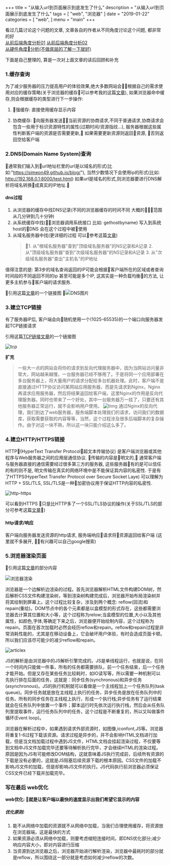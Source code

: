 +++
title = "从输入url到页面展示到底发生了什么"
description = "从输入url到页面展示到底发生了什么"
tags = [
    "web",
    "浏览器"
]
date = "2019-01-22"
categories = [
    "web",
]
menu = "main"
+++

看过几篇讨论这个问题的文章, 文章各自的作者从不同角度讨论这个问题, 都非常的好<br>
[从前后端角度分析01](http://www.cnblogs.com/xianyulaodi/p/6547807.html)
[从前后端角度分析02](https://blog.csdn.net/wdzxl198/article/details/11265475)<br>
[从硬件角度分析(不做底层的了解一下就好)](https://div.io/topic/457)<br>

下面是自己整理的, 算是一次对上面文章的读后回顾和补充

### 1.缓存查询

为了减少服务器的压力提高用户的体验效果,绝大多数网站会根据自己的需求使用对应的缓存策略(关于浏览器的缓存可以参考我的这篇[文章](https://simeon49.github.io/blog/posts/2019-01-16-浏览器缓存/)), 如果浏览器命中缓存,则会根据缓存的类型进行下一步操作:<br>

1. 强缓存:
    直接使用缓存显示内容

2. 协商缓存:
    向服务器发送当前资源的协商请求,不同于普通请求,协商请求会包含一些用于标识资源特性的属性(过期时间/资源指纹...), 服务器根据这些属性判断客户端的资源是否需要更新, 如果需要更新资源则返回资源, 否则返回空给客户端


### 2.DNS(Domain Name System)查询

通常我们输入到url地址栏里的url是以域名的形式(比如:"https://simeon49.github.io/blog/"), 当然少数情况下会使用ip的形式(比如: http://192.168.0.1:8000/test.html) 如果url是域名的形式,则浏览器要进行DNS解析将域名转换成真实的IP地址.

#### dns过程
1. 从浏览器的缓存中找DNS记录(不同的浏览器缓存的时间不同 大概的范围从几分钟到几十分钟)
2. 从系统缓存中找(浏览器调用系统接口 比如: gethostbyname) 写入到系统host的DNS 会在这个过程中被使用
3. 从域名服务器中找(更详细的过程 可以参考这篇[文章](http://www.ruanyifeng.com/blog/2016/06/dns.html))
   > 1. 从"根域名服务器"查到"顶级域名服务器"的NS记录和A记录
   > 2. 从"顶级域名服务器"查到"次级域名服务器"的NS记录和A记录
   > 3. 从"次级域名服务器"查出"主机名"的IP地址

值得注意的是: 第3步的域名查询返回的IP可能会根据客户端所在的区域或者查询时间段的不同返回不同的ip 甚至可能是多个IP, 这其实是一种负载均衡的方法, 让更多主机参与客户端的请求服务.

引用这篇[文章](http://www.cnblogs.com/xianyulaodi/p/6547807.html)的一个链接图

![DNS图片](../../pic/2019-01-22/dns.jpg)


### 3.建立TCP链接

有了服务器IP后, 客户端会向随机使用一个(1025-65535)的一个端口向服务器发起TCP链接请求

引用这篇[TCP链接文章](https://www.sczyh30.com/posts/Network/tcp-connection/)的一个链接图

![tcp](../../pic/2019-01-22/tcp-state.PNG)

**扩充**
> 一些大一点的网站会将你的请求到反向代理服务器中，因为当网站访问量非常大，网站越来越慢，一台服务器已经不够用了。于是将同一个应用部署在多台服务器上，将大量用户的请求分配给多台机器处理。此时，客户端不是直接通过HTTP协议访问某网站应用服务器，而是先请求到Nginx，Nginx再请求应用服务器，然后将结果返回给客户端，这里Nginx的作用是反向代理服务器。同时也带来了一个好处，其中一台服务器万一挂了，只要还有其他服务器正常运行，就不会影响用户使用。
> ![timg](../../pic/2019-01-22/timg.jpeg)
> 通过Nginx的反向代理，我们到达了web服务器，服务端脚本处理我们的请求，访问我们的数据库，获取需要获取的内容等等，当然，这个过程涉及很多后端脚本的复杂操作。由于对这一块不熟，所以这一块只能介绍这么多了。


### 4.建立HTTP/HTTPS链接

HTTP(HyperText Transfer Protocol，超文本传输协议) 是客户端浏览器或其他程序与Web服务器之间的应用层通信协议. 传输的内容是明文的, 通常客户端与服务器直接的通信需要经过很多第三方的服务器, 这些服务器有的是可以信任的有的则不是, 明文传输在真实的网络环境中是不能保证其内容的私密性. 于是有了HTTPS(HyperText Transfer Protocol over Secure Socket Laye) 可以理解为HTTP + SSL/TLS, SSL/TLS是一种加密协议用于保证HTTP内容的私密性.

![http-https](../../pic/2019-01-22/http_https.png)

可以看到HTTPS 只是比HTTP多了一个SSL/TLS协议的操作(关于SSL/TLS的部分可参考这篇[文章](http://www.ruanyifeng.com/blog/2014/09/illustration-ssl.html))

#### http请求/响应

客户端向服务器发送资源的http请求, 服务端响应请求将资源返回给客户端
(这里就不多展开, 有兴趣可以自己google搜索)


### 5.浏览器渲染页面

引用这篇[文章](https://segmentfault.com/a/1190000006879700)的部分内容

![浏览器渲染](../../pic/2019-01-22/浏览器渲染.png)

浏览器是一个边解析边渲染的过程。首先浏览器解析HTML文件构建DOM树，然后解析CSS文件构建渲染树，等到渲染树构建完成后，浏览器开始布局渲染树并将其绘制到屏幕上。这个过程比较复杂，涉及到两个概念: reflow(回流)和repain(重绘)。DOM节点中的各个元素都是以盒模型的形式存在，这些都需要浏览器去计算其位置和大小等，这个过程称为relow;当盒模型的位置,大小以及其他属性，如颜色,字体,等确定下来之后，浏览器便开始绘制内容，这个过程称为repain。页面在首次加载时必然会经历reflow和repain。reflow和repain过程是非常消耗性能的，尤其是在移动设备上，它会破坏用户体验，有时会造成页面卡顿。所以我们应该尽可能少的减少reflow和repain。

![articlex](../../pic/2019-01-22/articlex.png)

JS的解析是由浏览器中的JS解析引擎完成的。JS是单线程运行，也就是说，在同一个时间内只能做一件事，所有的任务都需要排队，前一个任务结束，后一个任务才能开始。但是又存在某些任务比较耗时，如IO读写等，所以需要一种机制可以先执行排在后面的任务，这就是：同步任务(synchronous)和异步任务(asynchronous)。JS的执行机制就可以看做是一个主线程加上一个任务队列(task queue)。同步任务就是放在主线程上执行的任务，异步任务是放在任务队列中的任务。所有的同步任务在主线程上执行，形成一个执行栈;异步任务有了运行结果就会在任务队列中放置一个事件；脚本运行时先依次运行执行栈，然后会从任务队列里提取事件，运行任务队列中的任务，这个过程是不断重复的，所以又叫做事件循环(Event loop)。

浏览器在解析过程中，如果遇到请求外部资源时，如图像,iconfont,JS等。浏览器将重复1-6过程下载该资源。请求过程是异步的，并不会影响HTML文档进行加载，但是当文档加载过程中遇到JS文件，HTML文档会挂起渲染过程，不仅要等到文档中JS文件加载完毕还要等待解析执行完毕，才会继续HTML的渲染过程。原因是因为JS有可能修改DOM结构，这就意味着JS执行完成前，后续所有资源的下载是没有必要的，这就是JS阻塞后续资源下载的根本原因。CSS文件的加载不影响JS文件的加载，但是却影响JS文件的执行。JS代码执行前浏览器必须保证CSS文件已经下载并加载完毕。

### 写在最后 web优化

**web优化: 就是让客户端以最快的速度显示出我们希望它显示的内容**

##### 优化原则:

1. 能不从网络中加载的资源就不从网络中加载，当我们合理使用缓存，将资源放在浏览器端，这是最快的方式
2. 如果资源必须从网络中加载，则要考虑缩短连接时间，即DNS优化部分;减少响应内容大小，即对内容进行压缩
3. 当资源到达浏览器之后，浏览器开始进行解析渲染，浏览器中最耗时的部分就是reflow，所以围绕这一部分就是考虑如何减少reflow的次数。
